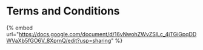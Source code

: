 # Terms and Conditions

{% embed url="https://docs.google.com/document/d/16vNwohZWvZSlLc_4jTGiGpqDDWVaXb5fGO6V_8XprnQ/edit?usp=sharing" %}
